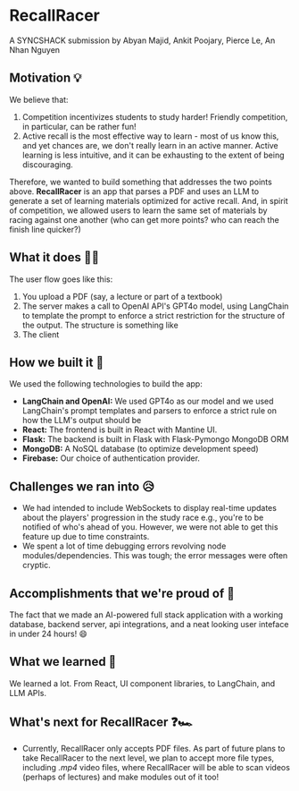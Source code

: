 # RecallRacer

A SYNCSHACK submission by Abyan Majid, Ankit Poojary, Pierce Le, An Nhan Nguyen

## Motivation 💡

We believe that:

1. Competition incentivizes students to study harder! Friendly competition, in particular, can be rather fun!
2. Active recall is the most effective way to learn - most of us know this, and yet chances are, we don't really learn in an active manner. Active learning is less intuitive, and it can be exhausting to the extent of being discouraging.

Therefore, we wanted to build something that addresses the two points above. **RecallRacer** is an app that parses a PDF and uses an LLM to generate a set of learning materials optimized for active recall. And, in spirit of competition, we allowed users to learn the same set of materials by racing against one another (who can get more points? who can reach the finish line quicker?)

## What it does 🤷‍♂

The user flow goes like this:

1. You upload a PDF (say, a lecture or part of a textbook)
2. The server makes a call to OpenAI API's GPT4o model, using LangChain to template the prompt to enforce a strict restriction for the structure of the output. The structure is something like
3. The client

## How we built it 🤔

We used the following technologies to build the app:

- **LangChain and OpenAI:** We used GPT4o as our model and we used LangChain's prompt templates and parsers to enforce a strict rule on how the LLM's output should be
- **React:** The frontend is built in React with Mantine UI.
- **Flask:** The backend is built in Flask with Flask-Pymongo MongoDB ORM
- **MongoDB:** A NoSQL database (to optimize development speed)
- **Firebase:** Our choice of authentication provider.

## Challenges we ran into 😥
- We had intended to include WebSockets to display real-time updates about the players' progression in the study race e.g., you're to be notified of who's ahead of you. However, we were not able to get this feature up due to time constraints.
- We spent a lot of time debugging errors revolving node modules/dependencies. This was tough; the error messages were often cryptic.

## Accomplishments that we're proud of 🤩

The fact that we made an AI-powered full stack application with a working database, backend server, api integrations, and a neat looking user inteface in under 24 hours! 😄 

## What we learned 🏁

We learned a lot. From React, UI component libraries, to LangChain, and LLM APIs.

## What's next for RecallRacer ❓🏎️
- Currently, RecallRacer only accepts PDF files. As part of future plans to take RecallRacer to the next level, we plan to accept more file types, including _.mp4_ video files, where RecallRacer will be able to scan videos (perhaps of lectures) and make modules out of it too!
